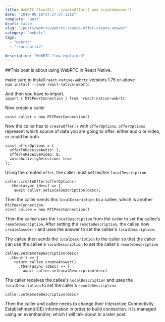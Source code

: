 ```yaml
---
title: WebRTC Flow[01] - createOffer() and createAnswer()
date: "2019-08-16T17:27:37.121Z"
template: "post"
draft: false
slug: "/posts/webrtc/webrtc-create-offer-create-answer"
category: "webrtc"
tags:
  - "webrtc"
  - "reactnative"

description: "WebRTC flow explained"
---
```


##This post is about using WebRTC in React Native.

make sure to install `react-native-webrtc` versions 1.75 or above <br>
`npm install --save react-native-webrtc`

And then you have to import. <br>
`import { RTCPeerConnection } from 'react-native-webrtc'`

Now create a caller

`const caller = new RTCPeerConnection()`

Now the caller has to `createOffer()` with `offerOptions`.
`offerOptions` represent which source of data you are going to offer: either audio or video, or could be both.

```
const offerOptions = {
  offerToReceiveAudio: 1,
  offerToReceiveVideo: 0,
  voiceActivityDetection: true
};
```

Using the created `offer`, the caller must set his/her `localDescription`

```
caller.createOffer(offerOptions)
  .then(async (desc) => {
    await caller.setLocalDescription(desc);
```

Then the caller sends this `localDescription` to a callee, which is another `RTCPeerConnection`. <br>
`const callee = new RTCPeerConnection()`<br>

Then the callee uses the `localDescription` from the caller to set the callee's `remoteDescription`. After setting the `remoteDescription`, the callee now `createAnswer()` and uses the answer to set the callee's `localDescription`.

The callee then sends the `localDescription` to the caller so that the caller can use the callee's `localDescription` to set the caller's `remoteDescription`

```
callee.setRemoteDescription(desc)
  .then(() => {
    return callee.createAnswer()
      .then(async (desc) => {
        await callee.setLocalDescription(desc)
```

The caller receives the callee's `localDescription` and uses the `localDescription` to set the caller's `remoteDescription`

`caller.setRemoteDescription(desc)`

Then the caller and callee needs to change their Interactive Connectivity Establishment(ICE) information in order to build connection. It is managed using an eventhandler, which I will talk about in a later post.
